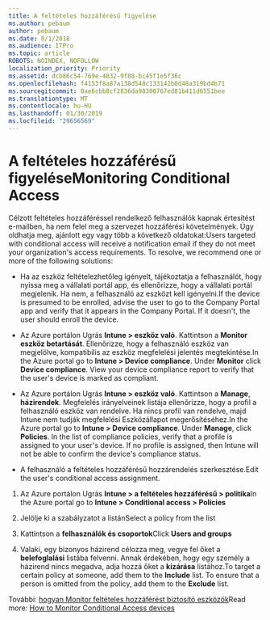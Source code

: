 ```yaml
---
title: A feltételes hozzáférésű figyelése
ms.author: pebaum
author: pebaum
ms.date: 8/1/2018
ms.audience: ITPro
ms.topic: article
ROBOTS: NOINDEX, NOFOLLOW
localization_priority: Priority
ms.assetid: dcb86c54-769e-4832-9f88-bc45f1e5f36c
ms.openlocfilehash: f4153f8a87a138d548c133142b0d48a319bd4b71
ms.sourcegitcommit: 0ae6cbb8cf2836da98300767ed81b411d6551bee
ms.translationtype: MT
ms.contentlocale: hu-HU
ms.lasthandoff: 01/30/2019
ms.locfileid: "29656569"
---
```

# <a name="monitoring-conditional-access"></a><span data-ttu-id="b1c98-102">A feltételes hozzáférésű figyelése</span><span class="sxs-lookup"><span data-stu-id="b1c98-102">Monitoring Conditional Access</span></span>

<span data-ttu-id="b1c98-p101">Célzott feltételes hozzáféréssel rendelkező felhasználók kapnak értesítést e-mailben, ha nem felel meg a szervezet hozzáférési követelmények. Úgy oldhatja meg, ajánlott egy vagy több a következő oldatokat:</span><span class="sxs-lookup"><span data-stu-id="b1c98-p101">Users targeted with conditional access will receive a notification email if they do not meet your organization's access requirements. To resolve, we recommend one or more of the following solutions:</span></span>
  
- <span data-ttu-id="b1c98-p102">Ha az eszköz feltételezhetőleg igényelt, tájékoztatja a felhasználót, hogy nyissa meg a vállalati portál app, és ellenőrizze, hogy a vállalati portál megjelenik. Ha nem, a felhasználó az eszközt kell igényelni.</span><span class="sxs-lookup"><span data-stu-id="b1c98-p102">If the device is presumed to be enrolled, advise the user to go to the Company Portal app and verify that it appears in the Company Portal. If it doesn't, the user should enroll the device.</span></span>
    
- <span data-ttu-id="b1c98-p103">Az Azure portálon Ugrás **Intune \> eszköz való**. Kattintson a **Monitor** **eszköz betartását**. Ellenőrizze, hogy a felhasználó eszköz van megjelölve, kompatibilis az eszköz megfelelési jelentés megtekintése.</span><span class="sxs-lookup"><span data-stu-id="b1c98-p103">In the Azure portal go to **Intune \> Device compliance**. Under **Monitor** click **Device compliance**. View your device compliance report to verify that the user's device is marked as compliant.</span></span> 
    
- <span data-ttu-id="b1c98-p104">Az Azure portálon Ugrás **Intune \> eszköz való**. Kattintson a **Manage**, **házirendek**. Megfelelés irányelveinek listája ellenőrizze, hogy a profil a felhasználó eszköz van rendelve. Ha nincs profil van rendelve, majd Intune nem tudják megfelelési Eszközállapot megerősítéséhez.</span><span class="sxs-lookup"><span data-stu-id="b1c98-p104">In the Azure portal go to **Intune \> Device compliance**. Under **Manage**, click **Policies**. In the list of compliance policies, verify that a profile is assigned to your user's device. If no profile is assigned, then Intune will not be able to confirm the device's compliance status.</span></span> 
    
- <span data-ttu-id="b1c98-114">A felhasználó a feltételes hozzáférésű hozzárendelés szerkesztése.</span><span class="sxs-lookup"><span data-stu-id="b1c98-114">Edit the user's conditional access assignment.</span></span>
    
1. <span data-ttu-id="b1c98-115">Az Azure portálon Ugrás **Intune \> a feltételes hozzáférésű \> politika**</span><span class="sxs-lookup"><span data-stu-id="b1c98-115">In the Azure portal go to **Intune \> Conditional access \> Policies**</span></span>
    
2. <span data-ttu-id="b1c98-116">Jelölje ki a szabályzatot a listán</span><span class="sxs-lookup"><span data-stu-id="b1c98-116">Select a policy from the list</span></span>
    
3. <span data-ttu-id="b1c98-117">Kattintson a **felhasználók és csoportok**</span><span class="sxs-lookup"><span data-stu-id="b1c98-117">Click **Users and groups**</span></span>
    
4. <span data-ttu-id="b1c98-p105">Valaki, egy bizonyos házirend célozza meg, vegye fel őket a **belefoglalási** listába felvenni. Annak érdekében, hogy egy személy a házirend nincs megadva, adja hozzá őket a **kizárása** listához.</span><span class="sxs-lookup"><span data-stu-id="b1c98-p105">To target a certain policy at someone, add them to the **Include** list. To ensure that a person is omitted from the policy, add them to the **Exclude** list.</span></span> 
    
<span data-ttu-id="b1c98-120">További: [hogyan Monitor feltételes hozzáférést biztosító eszközök](https://docs.microsoft.com/intune/conditional-access-exchange-monitor)</span><span class="sxs-lookup"><span data-stu-id="b1c98-120">Read more: [How to Monitor Conditional Access devices](https://docs.microsoft.com/intune/conditional-access-exchange-monitor)</span></span>
  


